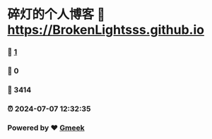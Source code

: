 # 碎灯的个人博客 :link: https://BrokenLightsss.github.io 
### :page_facing_up: [1](https://BrokenLightsss.github.io/tag.html) 
### :speech_balloon: 0 
### :hibiscus: 3414 
### :alarm_clock: 2024-07-07 12:32:35 
### Powered by :heart: [Gmeek](https://github.com/Meekdai/Gmeek)
